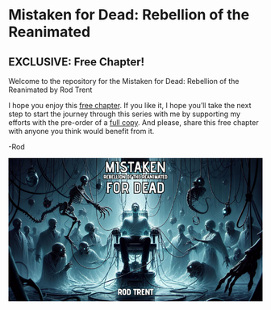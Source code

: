# Mistaken for Dead: Rebellion of the Reanimated
## EXCLUSIVE: Free Chapter!

Welcome to the repository for the Mistaken for Dead: Rebellion of the Reanimated by Rod Trent

I hope you enjoy this <a href="https://github.com/rod-trent/MFD/blob/main/Free_Chapter/Mistaken%20for%20Dead-Rebellion%20of%20the%20Reanimated%20-%20Free%20Chapter%201.pdf" target="_blank">free chapter</a>. If you like it, I hope you’ll take the next step to start the journey through this series with me by supporting my efforts with the pre-order of a <a href="https://amzn.to/4cvP4Cz" target="_blank">full copy</a>. And please, share this free chapter with anyone you think would benefit from it. 

-Rod

<p align="center"><img src="https://github.com/rod-trent/MFD/raw/main/Images/Book_Cover_Small.png"></center></p>

